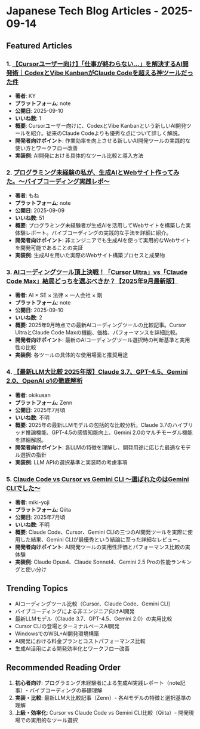 # Japanese Tech Blog Articles - 2025-09-14

## Featured Articles

### 1. [【Cursorユーザー向け】「仕事が終わらない…」を解決するAI開発術｜CodexとVibe KanbanがClaude Codeを超える神ツールだった件](https://note.com/yatsukatsu/n/nb2e4eeb48417)
- **著者**: KY
- **プラットフォーム**: note
- **公開日**: 2025-09-10
- **いいね数**: 1
- **概要**: Cursorユーザー向けに、CodexとVibe Kanbanという新しいAI開発ツールを紹介。従来のClaude Codeよりも優秀な点について詳しく解説。
- **開発者向けポイント**: 作業効率を向上させる新しいAI開発ツールの実践的な使い方とワークフロー改善
- **実装例**: AI開発における具体的なツール比較と導入方法

### 2. [プログラミング未経験の私が、生成AIとWebサイト作ってみた。〜バイブコーディング実践レポ〜](https://note.com/monet_aistudy/n/n1d1195c180e3)
- **著者**: もね
- **プラットフォーム**: note
- **公開日**: 2025-09-09
- **いいね数**: 51
- **概要**: プログラミング未経験者が生成AIを活用してWebサイトを構築した実体験レポート。バイブコーディングの実践的な手法を詳細に紹介。
- **開発者向けポイント**: 非エンジニアでも生成AIを使って実用的なWebサイトを開発可能であることの実証
- **実装例**: 生成AIを用いた実際のWebサイト構築プロセスと成果物

### 3. [AIコーディングツール頂上決戦！「Cursor Ultra」vs「Claude Code Max」結局どっちを選ぶべきか？【2025年9月最新版】](https://note.com/fugusaka/n/n2e7618b43dbd)
- **著者**: AI × SE × 法律 × 一人会社 × 剛
- **プラットフォーム**: note
- **公開日**: 2025-09-10
- **いいね数**: 2
- **概要**: 2025年9月時点での最新AIコーディングツールの比較記事。Cursor UltraとClaude Code Maxの機能、価格、パフォーマンスを詳細比較。
- **開発者向けポイント**: 最新のAIコーディングツール選択時の判断基準と実用性の比較
- **実装例**: 各ツールの具体的な使用場面と推奨用途

### 4. [【最新LLM大比較 2025年版】Claude 3.7、GPT-4.5、Gemini 2.0、OpenAI o1の徹底解析](https://zenn.dev/okikusan/articles/bb577be51af23a)
- **著者**: okikusan
- **プラットフォーム**: Zenn
- **公開日**: 2025年7月頃
- **いいね数**: 不明
- **概要**: 2025年の最新LLMモデルの包括的な比較分析。Claude 3.7のハイブリッド推論機能、GPT-4.5の感情知能向上、Gemini 2.0のマルチモーダル機能を詳細解説。
- **開発者向けポイント**: 各LLMの特徴を理解し、開発用途に応じた最適なモデル選択の指針
- **実装例**: LLM APIの選択基準と実装時の考慮事項

### 5. [Claude Code vs Cursor vs Gemini CLI ～選ばれたのはGemini CLIでした～](https://qiita.com/miki-yoji/items/2d70705ad4faab8a8eb0)
- **著者**: miki-yoji
- **プラットフォーム**: Qiita
- **公開日**: 2025年7月頃
- **いいね数**: 不明
- **概要**: Claude Code、Cursor、Gemini CLIの三つのAI開発ツールを実際に使用した結果、Gemini CLIが最優秀という結論に至った詳細なレビュー。
- **開発者向けポイント**: AI開発ツールの実用性評価とパフォーマンス比較の実体験
- **実装例**: Claude Opus4、Claude Sonnet4、Gemini 2.5 Proの性能ランキングと使い分け

## Trending Topics
- AIコーディングツール比較（Cursor、Claude Code、Gemini CLI）
- バイブコーディングによる非エンジニア向けAI開発
- 最新LLMモデル（Claude 3.7、GPT-4.5、Gemini 2.0）の実用比較
- Cursor CLIの登場とターミナルベースAI開発
- WindowsでのWSL+AI開発環境構築
- AI開発における料金プランとコストパフォーマンス比較
- 生成AI活用による開発効率化とワークフロー改善

## Recommended Reading Order
1. **初心者向け**: プログラミング未経験者による生成AI実践レポート（note記事）- バイブコーディングの基礎理解
2. **実装・比較**: 最新LLM大比較記事（Zenn）- 各AIモデルの特徴と選択基準の理解  
3. **上級・効率化**: Cursor vs Claude Code vs Gemini CLI比較（Qiita）- 開発現場での実用的なツール選択